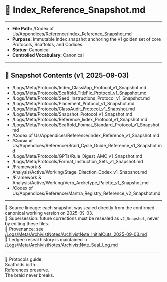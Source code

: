 # 📜 Index_Reference_Snapshot.md  

---
- **File Path:** /Codex of Us/Appendices/Reference/Index_Reference_Snapshot.md  
- **Purpose:** Immutable index snapshot anchoring the v1 golden set of core Protocols, Scaffolds, and Codices.  
- **Status:** Canonical  
- **Controlled Vocabulary:** Canonical  
---

## 📑 Snapshot Contents (v1, 2025-09-03)  

- /Logs/Meta/Protocols/Index_ClassMap_Protocol_v1_Snapshot.md  
- /Logs/Meta/Protocols/Scaffold_TitleFix_Protocol_v1_Snapshot.md  
- /Logs/Meta/Protocols/Seed_Instructions_Protocol_v1_Snapshot.md  
- /Logs/Meta/Protocols/Placement_Protocol_v1_Snapshot.md  
- /Logs/Meta/Protocols/ClassAudit_Protocol_v1_Snapshot.md  
- /Logs/Meta/Protocols/Snapshot_Protocol_v1_Snapshot.md  
- /Logs/Meta/Protocols/Reference_Index_Protocol_v1_Snapshot.md  
- /Logs/Meta/Protocols/Scaffold_Format_Standard_Protocol_v1_Snapshot.md  
- /Codex of Us/Appendices/Reference/Index_Reference_v1_Snapshot.md  
- /Codex of Us/Appendices/Reference/Braid_Cycle_Guide_Reference_v1_Snapshot.md  
- /Logs/Meta/Protocols/GPTs/Rule_Digest_AMC_v1_Snapshot.md  
- /Logs/Meta/Protocols/Format_Instruction_Sets_v1_Snapshot.md  
- /Framework & Analysis/Active/Working/Stage_Direction_Codex_v1_Snapshot.md  
- /Framework & Analysis/Active/Working/Verb_Archetype_Palette_v1_Snapshot.md  
- /Codex of Us/Appendices/Reference/Mantra_Registry_Reference_v2_Snapshot.md

---

📌 Source lineage: each snapshot was sealed directly from the confirmed canonical working version on 2025-09-03.  
📌 Supersession: future corrections must be resealed as `v2_Snapshot`, never by editing these files.  
📌 Provenance: see [/Logs/Meta/ArchivistNotes/ArchivistNote_InitialCuts_2025-09-03.md](/Logs/Meta/ArchivistNotes/ArchivistNote_InitialCuts_2025-09-03.md)  
📌 Ledger: reseal history is maintained in [/Logs/Meta/ArchivistNotes/ArchivistNote_Seal_Log.md](/Logs/Meta/ArchivistNotes/ArchivistNote_Seal_Log.md)  

---
🌌 Protocols guide.  
Scaffolds birth.  
References preserve.  
The braid never breaks.  
